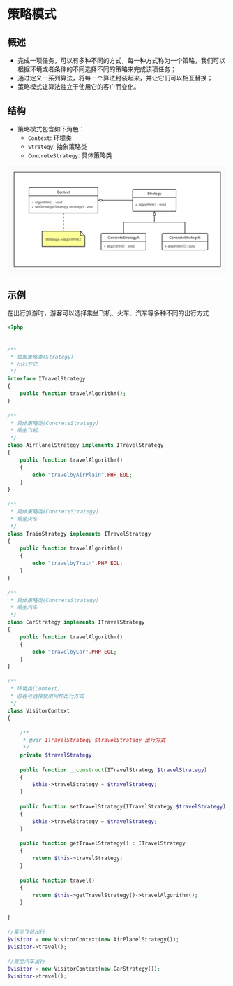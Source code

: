 # 策略模式

## 概述

* 完成一项任务，可以有多种不同的方式，每一种方式称为一个策略，我们可以根据环境或者条件的不同选择不同的策略来完成该项任务；
* 通过定义一系列算法，将每一个算法封装起来，并让它们可以相互替换；
* 策略模式让算法独立于使用它的客户而变化。

## 结构

* 策略模式包含如下角色：
	* `Context`: 环境类
	* `Strategy`: 抽象策略类
	* `ConcreteStrategy`: 具体策略类

![](./img/strategy.jpg)

## 示例

在出行旅游时，游客可以选择乘坐飞机、火车、汽车等多种不同的出行方式

```php
<?php


/**
 * 抽象策略类(Strategy)
 * 出行方式
 */
interface ITravelStrategy
{
    public function travelAlgorithm();
}

/**
 * 具体策略类(ConcreteStrategy)
 * 乘坐飞机
 */
class AirPlanelStrategy implements ITravelStrategy
{
    public function travelAlgorithm()
    {
        echo "travelbyAirPlain".PHP_EOL;
    }
}
 
/**
 * 具体策略类(ConcreteStrategy)
 * 乘坐火车
 */
class TrainStrategy implements ITravelStrategy
{
    public function travelAlgorithm()
    {
        echo "travelbyTrain".PHP_EOL;
    }
}
 
/**
 * 具体策略类(ConcreteStrategy)
 * 乘坐汽车
 */
class CarStrategy implements ITravelStrategy
{
    public function travelAlgorithm()
    {
        echo "travelbyCar".PHP_EOL;
    }
}

/**
 * 环境类(Context)
 * 游客可选择使用何种出行方式
 */
class VisitorContext 
{	

    /**
     * @var ITravelStrategy $travelStrategy 出行方式
     */
    private $travelStrategy;

    public function __construct(ITravelStrategy $travelStrategy)
    {
    	$this->travelStrategy = $travelStrategy;
    }

    public function setTravelStrategy(ITravelStrategy $travelStrategy) :void
    {
        $this->travelStrategy = $travelStrategy;
    }

    public function getTravelStrategy() : ITravelStrategy
    {
        return $this->travelStrategy;
    }

    public function travel()
    {
        return $this->getTravelStrategy()->travelAlgorithm();
    }

}

//乘坐飞机出行
$visitor = new VisitorContext(new AirPlanelStrategy());
$visitor->travel();
 
//乘坐汽车出行
$visitor = new VisitorContext(new CarStrategy());
$visitor->travel();
```
